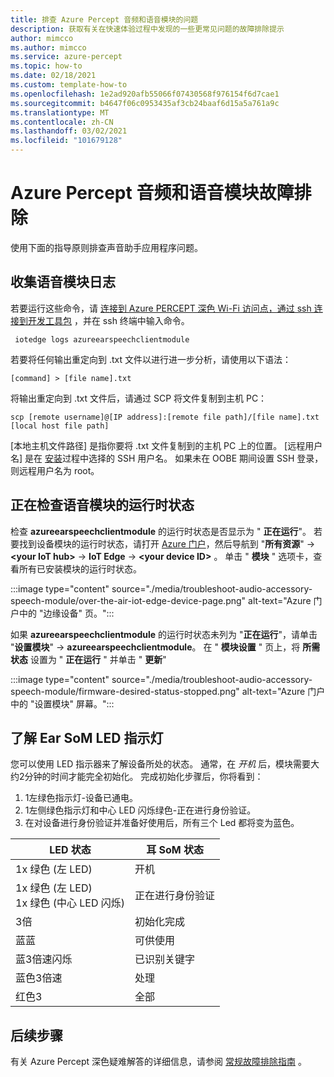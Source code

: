 ```yaml
---
title: 排查 Azure Percept 音频和语音模块的问题
description: 获取有关在快速体验过程中发现的一些更常见问题的故障排除提示
author: mimcco
ms.author: mimcco
ms.service: azure-percept
ms.topic: how-to
ms.date: 02/18/2021
ms.custom: template-how-to
ms.openlocfilehash: 1e2ad920afb55066f07430568f976154f6d7cae1
ms.sourcegitcommit: b4647f06c0953435af3cb24baaf6d15a5a761a9c
ms.translationtype: MT
ms.contentlocale: zh-CN
ms.lasthandoff: 03/02/2021
ms.locfileid: "101679128"
---
```

# <a name="azure-percept-audio-and-speech-module-troubleshooting"></a>Azure Percept 音频和语音模块故障排除

使用下面的指导原则排查声音助手应用程序问题。

## <a name="collecting-speech-module-logs"></a>收集语音模块日志

若要运行这些命令，请 [连接到 Azure PERCEPT 深色 Wi-Fi 访问点，通过 ssh 连接到开发工具包](./how-to-ssh-into-percept-dk.md) ，并在 ssh 终端中输入命令。

```console
 iotedge logs azureearspeechclientmodule
```

若要将任何输出重定向到 .txt 文件以进行进一步分析，请使用以下语法：

```console
[command] > [file name].txt
```

将输出重定向到 .txt 文件后，请通过 SCP 将文件复制到主机 PC：

```console
scp [remote username]@[IP address]:[remote file path]/[file name].txt [local host file path]
```

[本地主机文件路径] 是指你要将 .txt 文件复制到的主机 PC 上的位置。 [远程用户名] 是在 [安装](./quickstart-percept-dk-set-up.md)过程中选择的 SSH 用户名。 如果未在 OOBE 期间设置 SSH 登录，则远程用户名为 root。

## <a name="checking-runtime-status-of-the-speech-module"></a>正在检查语音模块的运行时状态

检查 **azureearspeechclientmodule** 的运行时状态是否显示为 " **正在运行**"。 若要找到设备模块的运行时状态，请打开 [Azure 门户](https://portal.azure.com/?feature.canmodifystamps=true&Microsoft_Azure_Iothub=aduprod&microsoft_azure_marketplace_ItemHideKey=Microsoft_Azure_ADUHidden#home)，然后导航到 "**所有资源**"  ->  **\<your IoT hub>**  ->  **IoT Edge**  ->  **\<your device ID>** 。 单击 " **模块** " 选项卡，查看所有已安装模块的运行时状态。

:::image type="content" source="./media/troubleshoot-audio-accessory-speech-module/over-the-air-iot-edge-device-page.png" alt-text="Azure 门户中的 &quot;边缘设备&quot; 页。":::

如果 **azureearspeechclientmodule** 的运行时状态未列为 "**正在运行**"，请单击 "**设置模块**"  ->  **azureearspeechclientmodule**。 在 " **模块设置** " 页上，将 **所需状态** 设置为 " **正在运行** " 并单击 " **更新**"

:::image type="content" source="./media/troubleshoot-audio-accessory-speech-module/firmware-desired-status-stopped.png" alt-text="Azure 门户中的 &quot;设置模块&quot; 屏幕。":::

## <a name="understanding-ear-som-led-indicators"></a>了解 Ear SoM LED 指示灯

您可以使用 LED 指示器来了解设备所处的状态。 通常，在 *开机* 后，模块需要大约2分钟的时间才能完全初始化。 完成初始化步骤后，你将看到：

1. 1左绿色指示灯-设备已通电。 
2. 1左侧绿色指示灯和中心 LED 闪烁绿色-正在进行身份验证。 
3. 在对设备进行身份验证并准备好使用后，所有三个 Led 都将变为蓝色。

|LED 状态                  |耳 SoM 状态            |
|----------------------------|---------------------------|
|1x 绿色 (左 LED)          |开机 |
|1x 绿色 (左 LED)  <br> 1x 绿色 (中心 LED 闪烁)  |正在进行身份验证 |
|3倍                      |初始化完成 |
|蓝蓝                     |可供使用 |
|蓝3倍速闪烁            |已识别关键字 |
|蓝色3倍速              |处理 |
|红色3                      |全部 |

## <a name="next-steps"></a>后续步骤

有关 Azure Percept 深色疑难解答的详细信息，请参阅 [常规故障排除指南](./troubleshoot-dev-kit.md) 。
